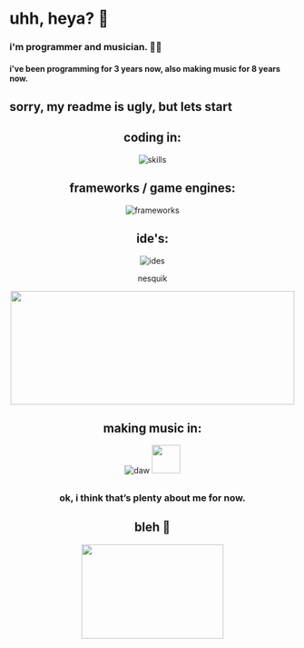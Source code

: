 # uhh, heya? 👋
### i'm programmer and musician. 😶‍🌫️
#### i've been programming for 3 years now, also making music for 8 years now.
## sorry, my readme is ugly, but lets start

<div id="header" align="center">
  
  ## coding in:
  ![skills](https://skillicons.dev/icons?i=haxe,cpp,cs,py,java,js,lua)

  ## frameworks / game engines:
  ![frameworks](https://skillicons.dev/icons?i=haxeflixel,unity,dotnet,qt,godot)

  ## ide's:
  ![ides](https://skillicons.dev/icons?i=vscode,visualstudio,idea)
  
  nesquik
  
  <img src="https://github.com/user-attachments/assets/24c78a2e-2249-4e44-a4a0-4f47fba4936a" width=500 height=200>

  ## making music in:
  ![daw](https://skillicons.dev/icons?i=ableton)
  <img src="https://github.com/user-attachments/assets/306d0967-e244-4e41-aba4-c2d3c69cffbc" width=50 height=50>
  ##
  
  ### ok, i think that’s plenty about me for now.
  
  ## bleh 🤗
  
  <img src="https://github.com/user-attachments/assets/7c53e2e9-25fc-4dfe-9bc0-04e9721904c4" width=250 height=166>
  
</div>
